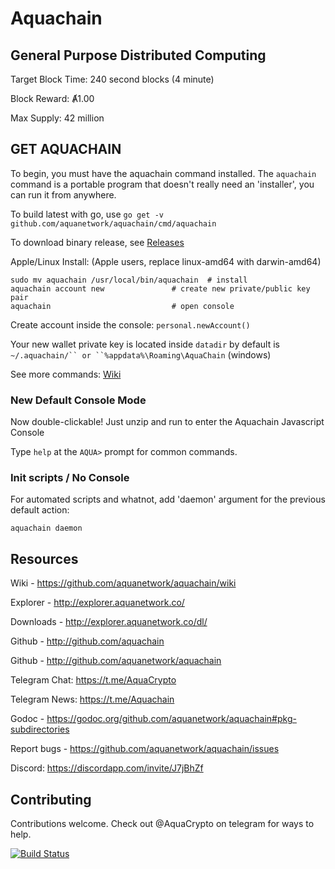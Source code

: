 # Aquachain

## General Purpose Distributed Computing

Target Block Time: 240 second blocks (4 minute)

Block Reward: Ⱥ1.00

Max Supply: 42 million

## GET AQUACHAIN

To begin, you must have the aquachain command installed. The `aquachain` command is a portable program that doesn't really need an 'installer', you can run it from anywhere.

To build latest with go, use `go get -v github.com/aquanetwork/aquachain/cmd/aquachain`

To download binary release, see [Releases](https://github.com/aquanetwork/aquachain/releases/latest)

Apple/Linux Install: (Apple users, replace linux-amd64 with darwin-amd64)

	sudo mv aquachain /usr/local/bin/aquachain  # install
	aquachain account new			    # create new private/public key pair
	aquachain            			    # open console

Create account inside the console: `personal.newAccount()`

Your new wallet private key is located inside `datadir` by default is `~/.aquachain/`` or ``%appdata%\Roaming\AquaChain` (windows)

See more commands: [Wiki](https://github.com/aquanetwork/aquachain/wiki/Basics)

### New Default Console Mode

Now double-clickable! Just unzip and run to enter the Aquachain Javascript Console

Type `help` at the `AQUA>` prompt for common commands.

### Init scripts / No Console

For automated scripts and whatnot, add 'daemon' argument for the previous default action:

```
aquachain daemon
```

## Resources

Wiki - https://github.com/aquanetwork/aquachain/wiki

Explorer - http://explorer.aquanetwork.co/

Downloads - http://explorer.aquanetwork.co/dl/

Github - http://github.com/aquachain

Github - http://github.com/aquanetwork/aquachain

Telegram Chat: https://t.me/AquaCrypto

Telegram News: https://t.me/Aquachain

Godoc - https://godoc.org/github.com/aquanetwork/aquachain#pkg-subdirectories

Report bugs - https://github.com/aquanetwork/aquachain/issues

Discord: https://discordapp.com/invite/J7jBhZf

## Contributing

Contributions welcome. Check out @AquaCrypto on telegram for ways to help.

[![Build Status](https://travis-ci.org/aquanetwork/aquachain.svg?branch=master)](https://travis-ci.org/aquanetwork/aquachain)
